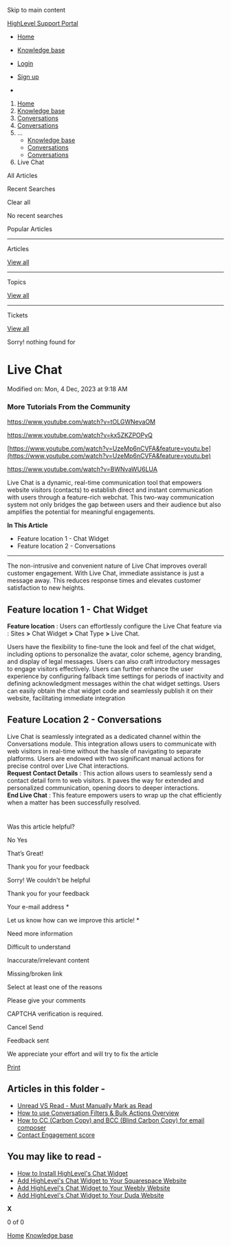Skip to main content

[ HighLevel Support Portal ](https://help.gohighlevel.com)

  * [ Home ](/support/home)
  * [ Knowledge base ](/support/solutions)

  * [Login](/support/login)
  * [Sign up](/support/signup)
  * 

  1. [Home](/support/home)
  2. [Knowledge base](/support/solutions)
  3. [Conversations](/support/solutions/48000449587)
  4. [Conversations](/support/solutions/folders/48000666160)
  5. ... 
     * [Knowledge base](/support/solutions)
     * [Conversations](/support/solutions/48000449587)
     * [Conversations](/support/solutions/folders/48000666160)
  6. Live Chat

All  Articles 

Recent Searches

Clear all

No recent searches

Popular Articles

* * *

Articles

[View all](/support/search/solutions)

* * *

Topics

[View all](/support/search/topics)

* * *

Tickets

[View all](/support/search/tickets)

Sorry! nothing found for   

# Live Chat

Modified on: Mon, 4 Dec, 2023 at 9:18 AM

### More Tutorials From the Community

<https://www.youtube.com/watch?v=tOLGWNevaOM>

<https://www.youtube.com/watch?v=kx5ZKZPOPyQ>

[https://www.youtube.com/watch?v=UzeMp6nCVFA&feature=youtu.be](https://www.youtube.com/watch?v=UzeMp6nCVFA&feature=youtu.be)

<https://www.youtube.com/watch?v=BWNvaWU6LUA>

Live Chat is a dynamic, real-time communication tool that empowers website visitors (contacts) to establish direct and instant communication with users through a feature-rich webchat. This two-way communication system not only bridges the gap between users and their audience but also amplifies the potential for meaningful engagements.  

**In This Article**

  * Feature location 1 - Chat Widget 
  * Feature location 2 - Conversations 

* * *

The non-intrusive and convenient nature of Live Chat improves overall customer engagement. With Live Chat, immediate assistance is just a message away. This reduces response times and elevates customer satisfaction to new heights.  

## Feature location 1 - Chat Widget

**Feature location** : Users can effortlessly configure the Live Chat feature via : Sites **>** Chat Widget **>** Chat Type **>** Live Chat.  

Users have the flexibility to fine-tune the look and feel of the chat widget, including options to personalize the avatar, color scheme, agency branding, and display of legal messages. Users can also craft introductory messages to engage visitors effectively. Users can further enhance the user experience by configuring fallback time settings for periods of inactivity and defining acknowledgment messages within the chat widget settings. Users can easily obtain the chat widget code and seamlessly publish it on their website, facilitating immediate integration

## Feature Location 2 - Conversations

Live Chat is seamlessly integrated as a dedicated channel within the Conversations module. This integration allows users to communicate with web visitors in real-time without the hassle of navigating to separate platforms. Users are endowed with two significant manual actions for precise control over Live Chat interactions.  
**Request Contact Details** : This action allows users to seamlessly send a contact detail form to web visitors. It paves the way for extended and personalized communication, opening doors to deeper interactions.  
**End Live Chat** : This feature empowers users to wrap up the chat efficiently when a matter has been successfully resolved.  

#   

Was this article helpful?

No  Yes 

That’s Great!

Thank you for your feedback

Sorry! We couldn't be helpful

Thank you for your feedback

Your e-mail address *

Let us know how can we improve this article! *

Need more information 

Difficult to understand 

Inaccurate/irrelevant content 

Missing/broken link 

Select at least one of the reasons 

Please give your comments 

CAPTCHA verification is required. 

Cancel  Send 

Feedback sent

We appreciate your effort and will try to fix the article

[Print](javascript:print\(\))

## Articles in this folder -

  * [Unread VS Read - Must Manually Mark as Read](/support/solutions/articles/48000980858-unread-vs-read-must-manually-mark-as-read)
  * [How to use Conversation Filters & Bulk Actions Overview](/support/solutions/articles/48001222121-how-to-use-conversation-filters-bulk-actions-overview)
  * [How to CC (Carbon Copy) and BCC (Blind Carbon Copy) for email composer](/support/solutions/articles/155000000444-how-to-cc-carbon-copy-and-bcc-blind-carbon-copy-for-email-composer)
  * [Contact Engagement score](/support/solutions/articles/155000001251-contact-engagement-score)

## You may like to read -

  * [How to Install HighLevel's Chat Widget](/support/solutions/articles/48000984860-how-to-install-highlevel-s-chat-widget)
  * [Add HighLevel's Chat Widget to Your Squarespace Website](/support/solutions/articles/48001239760-add-highlevel-s-chat-widget-to-your-squarespace-website)
  * [Add HighLevel's Chat Widget to Your Weebly Website](/support/solutions/articles/48001239750-add-highlevel-s-chat-widget-to-your-weebly-website)
  * [Add HighLevel's Chat Widget to Your Duda Website](/support/solutions/articles/48001239775-add-highlevel-s-chat-widget-to-your-duda-website)

**X**

0 of 0 []()

[Home](/support/home) [Knowledge base](/support/solutions)
